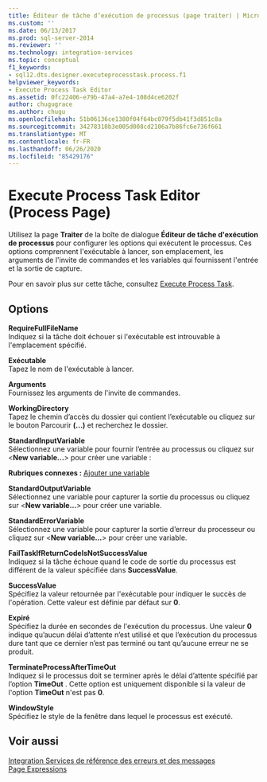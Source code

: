 ```yaml
---
title: Éditeur de tâche d’exécution de processus (page traiter) | Microsoft Docs
ms.custom: ''
ms.date: 06/13/2017
ms.prod: sql-server-2014
ms.reviewer: ''
ms.technology: integration-services
ms.topic: conceptual
f1_keywords:
- sql12.dts.designer.executeprocesstask.process.f1
helpviewer_keywords:
- Execute Process Task Editor
ms.assetid: 0fc22406-e79b-47a4-a7e4-108d4ce6202f
author: chugugrace
ms.author: chugu
ms.openlocfilehash: 51b06136ce1380f04f64bc079f5db41f3d851c8a
ms.sourcegitcommit: 34278310b3e005d008cd2106a7b86fc6e736f661
ms.translationtype: MT
ms.contentlocale: fr-FR
ms.lasthandoff: 06/26/2020
ms.locfileid: "85429176"
---
```

# <a name="execute-process-task-editor-process-page"></a>Execute Process Task Editor (Process Page)
  Utilisez la page **Traiter** de la boîte de dialogue **Éditeur de tâche d'exécution de processus** pour configurer les options qui exécutent le processus. Ces options comprennent l'exécutable à lancer, son emplacement, les arguments de l'invite de commandes et les variables qui fournissent l'entrée et la sortie de capture.  
  
 Pour en savoir plus sur cette tâche, consultez [Execute Process Task](control-flow/execute-process-task.md).  
  
## <a name="options"></a>Options  
 **RequireFullFileName**  
 Indiquez si la tâche doit échouer si l'exécutable est introuvable à l'emplacement spécifié.  
  
 **Exécutable**  
 Tapez le nom de l'exécutable à lancer.  
  
 **Arguments**  
 Fournissez les arguments de l'invite de commandes.  
  
 **WorkingDirectory**  
 Tapez le chemin d’accès du dossier qui contient l’exécutable ou cliquez sur le bouton Parcourir **(...)** et recherchez le dossier.  
  
 **StandardInputVariable**  
 Sélectionnez une variable pour fournir l’entrée au processus ou cliquez sur \<**New variable...**> pour créer une variable :  
  
 **Rubriques connexes :**  [Ajouter une variable](../../2014/integration-services/add-variable.md)  
  
 **StandardOutputVariable**  
 Sélectionnez une variable pour capturer la sortie du processus ou cliquez sur \<**New variable...**> pour créer une variable.  
  
 **StandardErrorVariable**  
 Sélectionnez une variable pour capturer la sortie d’erreur du processeur ou cliquez sur \<**New variable...**> pour créer une variable.  
  
 **FailTaskIfReturnCodeIsNotSuccessValue**  
 Indiquez si la tâche échoue quand le code de sortie du processus est différent de la valeur spécifiée dans **SuccessValue**.  
  
 **SuccessValue**  
 Spécifiez la valeur retournée par l'exécutable pour indiquer le succès de l'opération. Cette valeur est définie par défaut sur **0**.  
  
 **Expiré**  
 Spécifiez la durée en secondes de l'exécution du processus. Une valeur **0** indique qu’aucun délai d’attente n’est utilisé et que l’exécution du processus dure tant que ce dernier n’est pas terminé ou tant qu’aucune erreur ne se produit.  
  
 **TerminateProcessAfterTimeOut**  
 Indiquez si le processus doit se terminer après le délai d’attente spécifié par l’option **TimeOut** . Cette option est uniquement disponible si la valeur de l'option **TimeOut** n'est pas **0**.  
  
 **WindowStyle**  
 Spécifiez le style de la fenêtre dans lequel le processus est exécuté.  
  
## <a name="see-also"></a>Voir aussi  
 [Integration Services de référence des erreurs et des messages](../../2014/integration-services/integration-services-error-and-message-reference.md)   
 [Page Expressions](expressions/expressions-page.md)  
  
  
